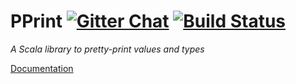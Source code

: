 PPrint [![Gitter Chat][gitter-badge]][gitter-link] [![Build Status][travis-badge]][travis-link]
===============================================================================================

[travis-badge]: https://travis-ci.org/lihaoyi/PPrint.svg
[travis-link]: https://travis-ci.org/lihaoyi/PPrint

[gitter-badge]: https://badges.gitter.im/Join%20Chat.svg
[gitter-link]: https://gitter.im/lihaoyi/PPrint?utm_source=badge&utm_medium=badge&utm_campaign=pr-badge&utm_content=badge

*A Scala library to pretty-print values and types*

[Documentation](https://com-lihaoyi.github.io/PPrint/)
